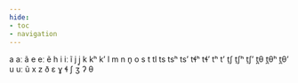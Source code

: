 ```yaml
---
hide:
- toc
- navigation
---
```

a
aː
ã
e
eː
ẽ
h
i
iː
ĩ
j
j̥
k
kʰ
kʼ
l
m
n
n̥
o
s
t
tl
ts
tsʰ
tsʼ
tɬʰ
tɬʼ
tʰ
tʼ
t̠ʃ
t̠ʃʰ
t̠ʃʼ
t̪θ
t̪θʰ
t̪θʼ
u
uː
ũ
x
z
ð
ɛ
ɣ
ɬ
ʃ
ʒ
ʔ
θ
